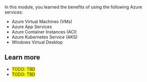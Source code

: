 In this module, you learned the benefits of using the following Azure services:

- Azure Virtual Machines (VMs)
- Azure App Services
- Azure Container Instances (ACI)
- Azure Kubernetes Service (AKS)
- Windows Virtual Desktop

## Learn more

- <span style="background:yellow">TODO: TBD</span>
- <span style="background:yellow">TODO: TBD</span>
